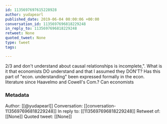 ```yaml
---
id: 1135697697615228928
author: yudapearl
published_date: 2019-06-04 00:00:06 +00:00
conversation_id: 1135697696818229248
in_reply_to: 1135697696818229248
retweet: None
quoted_tweet: None
type: tweet
tags:

---
```


2/3 and don't understand about causal relationships is incomplete,". What is it that economists DO understand and that I assumed they DON'T? Has this part of "econ. understanding" been expressed formally in the econ. literature since Haavelmo and Cowell's Com.? Can economists

### Metadata

Author: [[@yudapearl]]
Conversation: [[conversation-1135697696818229248]]
In reply to: [[1135697696818229248]]
Retweet of: [[None]]
Quoted tweet: [[None]]
